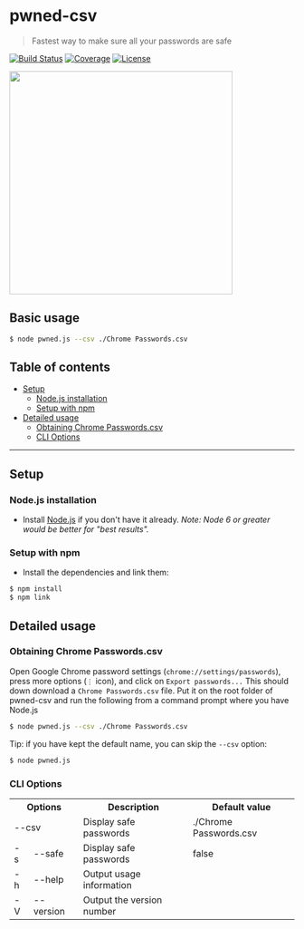 # pwned-csv 

> Fastest way to make sure all your passwords are safe

[![Build Status](https://img.shields.io/travis/J-888/pwned-csv.svg?style=flat-square)](https://travis-ci.org/J-888/pwned-csv)
[![Coverage](https://img.shields.io/codecov/c/github/J-888/pwned-csv.svg?style=flat-square)](https://codecov.io/gh/J-888/pwned-csv)
[![License](https://img.shields.io/badge/license-MIT-blue.svg?style=flat-square)](LICENSE.txt)
<!--[![License](https://img.shields.io/github/license/J-888/pwned-csv.svg?style=flat-square)](LICENSE.txt)-->

<img src="https://i.imgur.com/PV8ZIJr.png" width="394">

## Basic usage

```bash
$ node pwned.js --csv ./Chrome Passwords.csv
```

## Table of contents

- [Setup](#setup)
  * [Node.js installation](#nodejs-installation)
  * [Setup with npm](#setup-with-npm)
- [Detailed usage](#detailed-usage)
  * [Obtaining Chrome Passwords.csv](#obtaining-chrome-passwordscsv)
  * [CLI Options](#cli-options)

---

## Setup

### Node.js installation

* Install [Node.js](https://nodejs.org/) if you don't have it already.
  *Note: Node 6 or greater would be better for "best results".*

### Setup with npm

* Install the dependencies and link them:

 ```bash
$ npm install
$ npm link
```

## Detailed usage
 
### Obtaining Chrome Passwords.csv

Open Google Chrome password settings (`chrome://settings/passwords`), press more options (`⋮` icon), and click on `Export passwords...` This should down download a `Chrome Passwords.csv` file. Put it on the root folder of pwned-csv and run the following from a command prompt where you have Node.js
 ```bash
$ node pwned.js --csv ./Chrome Passwords.csv
```
Tip: if you have kept the default name, you can skip the `--csv` option:
 ```bash
$ node pwned.js
```
### CLI Options

<!---
| Options  |                  | Description                     | Default value          |
|:--------:|:---------------- | ------------------------------- | ---------------------- |
|          | --csv <csv file> | Read passwords from a .csv file | ./Chrome Passwords.csv |
| -s       | --safe           | Display safe passwords          | false                  |
| -h       | --help           | Output usage information        |                        |
| -V       | --version        | Output the version number       |                        |
--->

<table>
<th colspan=2>Options<th>Description<th>Default value
<tr>
<td colspan=2>--csv <csv file><td>Display safe passwords<td>./Chrome Passwords.csv
<tr>
<td>-s<td>--safe<td>Display safe passwords<td>false
<tr>
<td>-h<td>--help<td>Output usage information<td>
<tr>
<td>-V<td>--version<td>Output the version number<td>
</table>
